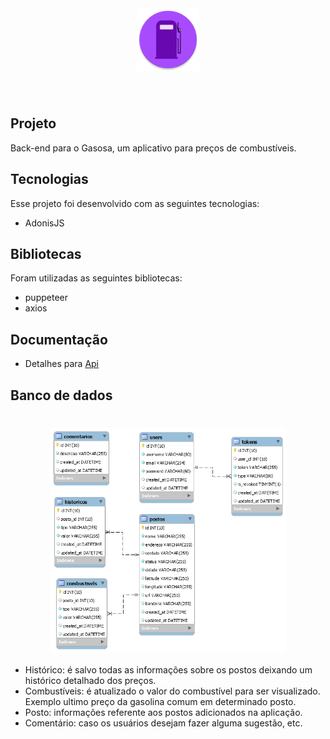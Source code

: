 <br>

<h1 align='center'>
      <img alt="Logo Gasosa" title="#logo" src="../web/git/logo.png" width="100px" />
</h1>

<br>
<h2 title='#projeto'>
    Projeto
</h2>

Back-end para o Gasosa, um aplicativo para preços de combustíveis.

<h2 title='#tecnologias'>
    Tecnologias
</h2>

Esse projeto foi desenvolvido com as seguintes tecnologias:

- AdonisJS

<h2 title='#bibliotecas'>
    Bibliotecas
</h2>

Foram utilizadas as seguintes bibliotecas:

- puppeteer
- axios

<h2 title='#bibliotecas'>
   Documentação 
</h2>

- Detalhes para [Api](https://documenter.getpostman.com/view/1402289/SzzheyS6?version=latest)

<h2 title='#bibliotecas'>
   Banco de dados
</h2>

<h1 align="center">
    <img align="center" alt="Home Gasosa" title="#home" src="../imgs/banco_de_dados.png" width="75%" />
</h1>

- Histórico: é salvo todas as informações sobre os postos deixando um histórico detalhado dos preços.
- Combustíveis: é atualizado o valor do combustível para ser visualizado. Exemplo ultimo preço da gasolina comum em determinado posto.
- Posto: informações referente aos postos adicionados na aplicação.
- Comentário: caso os usuários desejam fazer alguma sugestão, etc.
